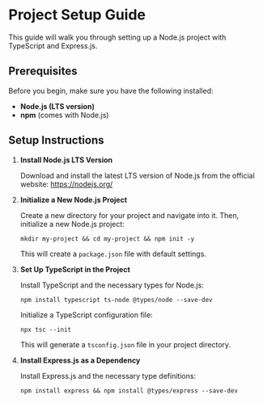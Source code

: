 # Project Setup Guide

This guide will walk you through setting up a Node.js project with TypeScript and Express.js.

## Prerequisites

Before you begin, make sure you have the following installed:

- **Node.js (LTS version)**
- **npm** (comes with Node.js)

## Setup Instructions

1. **Install Node.js LTS Version**

   Download and install the latest LTS version of Node.js from the official website: https://nodejs.org/

2. **Initialize a New Node.js Project**

   Create a new directory for your project and navigate into it. Then, initialize a new Node.js project:

   `mkdir my-project && cd my-project && npm init -y`

   This will create a `package.json` file with default settings.

3. **Set Up TypeScript in the Project**

   Install TypeScript and the necessary types for Node.js:

   `npm install typescript ts-node @types/node --save-dev`

   Initialize a TypeScript configuration file:

   `npx tsc --init`

   This will generate a `tsconfig.json` file in your project directory.

4. **Install Express.js as a Dependency**

   Install Express.js and the necessary type definitions:

   `npm install express && npm install @types/express --save-dev`

